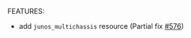 <!-- markdownlint-disable-file MD013 MD041 -->
FEATURES:

* add `junos_multichassis` resource (Partial fix [#576](https://github.com/jeremmfr/terraform-provider-junos/issues/576))

